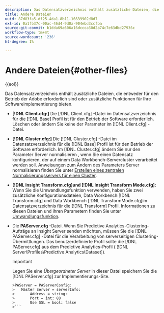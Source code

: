 ```yaml
---
description: Das Datensatzverzeichnis enthält zusätzliche Dateien, die entweder für den Betrieb der Adobe erforderlich sind oder zusätzliche Funktionen für Ihre Softwareimplementierung bieten.
title: Andere Dateien
uuid: 87d83fa5-df25-4da1-8b11-16639902d8d7
exl-id: 0a1fb37c-00ac-46d4-9d0a-904ebd3ccfba
source-git-commit: b1dda69a606a16dccca30d2a74c7e63dbd27936c
workflow-type: tm+mt
source-wordcount: '236'
ht-degree: 1%

---
```


# Andere Dateien{#other-files}

{{eol}}

Das Datensatzverzeichnis enthält zusätzliche Dateien, die entweder für den Betrieb der Adobe erforderlich sind oder zusätzliche Funktionen für Ihre Softwareimplementierung bieten.

* **[!DNL Client.cfg:]** Die [!DNL Client.cfg] -Datei im Datensatzverzeichnis für die [!DNL Base] Profil ist für den Betrieb der Software erforderlich. Löschen oder ändern Sie keine der Parameter im [!DNL Client.cfg] -Datei.

* **[!DNL Cluster.cfg:]** Die [!DNL Cluster.cfg] -Datei im Datensatzverzeichnis für die [!DNL Base] Profil ist für den Betrieb der Software erforderlich. Im [!DNL Cluster.cfg] ändern Sie nur den Parameter Server normalisieren , wenn Sie einen Datensatz konfigurieren, der auf einem Data Workbench-Servercluster verarbeitet werden soll. Anweisungen zum Ändern des Parameters Server normalisieren finden Sie unter [Erstellen eines zentralen Normalisierungsservers für einen Cluster](../../../home/c-dataset-const-proc/c-log-proc-config-file/c-ins-svr-file-svr-unit.md).

* **[!DNL Insight Transform.cfg]und [!DNL Insight Transform Mode.cfg]:** Wenn Sie die Umwandlungsfunktion verwenden, haben Sie zwei zusätzliche Konfigurationsdateien, Data Workbench [!DNL Transform.cfg] und Data Workbench [!DNL TransformMode.cfg]im Datensatzverzeichnis für die [!DNL Transform] Profil. Informationen zu diesen Dateien und ihren Parametern finden Sie unter [Umwandlungsfunktion](https://experienceleague.adobe.com/docs/data-workbench/using/server-admin-install/transform/t-config-tfm.html).

* Die **PAServer.cfg** -Datei. Wenn Sie Predictive Analytics-Clustering-Aufträge an Insight Server senden möchten, müssen Sie die [!DNL PAServer.cfg] -Datei für die Verarbeitung von serverseitigen Clustering-Übermittlungen.
Das benutzerdefinierte Profil sollte die [!DNL PAServer.cfg] aus dem Predictive Analytics-Profil ( [!DNL Server\Profiles\Predictive Analytics\Dataset]).

   >[!IMPORTANT]
   >
   >Legen Sie eine *Übergeordneter Server* in dieser Datei speichern Sie die [!DNL PAServer.cfg] zur Implementierungs-Site.
   >
   >
   ```
   >PAServer = PAServerConfig: 
   >   Master Server = serverInfo: 
   >       Address = string: 
   >       Port = int: 80
   >       Use SSL = bool: false
   >```
